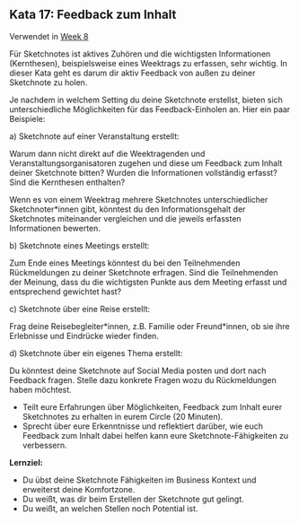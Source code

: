 ## Kata 17: Feedback zum Inhalt

Verwendet in [Week 8](0410_Week_08.md)

Für Sketchnotes ist aktives Zuhören und die wichtigsten Informationen (Kernthesen), beispielsweise eines Weektrags zu erfassen, sehr wichtig. In dieser Kata geht es darum dir aktiv Feedback von außen zu deiner Sketchnote zu holen. 

Je nachdem in welchem Setting du deine Sketchnote erstellst, bieten sich unterschiedliche Möglichkeiten für das Feedback-Einholen an. Hier ein paar Beispiele:

a) Sketchnote auf einer Veranstaltung erstellt:

Warum dann nicht direkt auf die Weektragenden und Veranstaltungsorganisatoren zugehen und diese um Feedback zum Inhalt deiner Sketchnote bitten? Wurden die Informationen vollständig erfasst? Sind die Kernthesen enthalten?

Wenn es von einem Weektrag mehrere Sketchnotes unterschiedlicher Sketchnoter\*innen gibt, könntest du den Informationsgehalt der Sketchnotes miteinander vergleichen und die jeweils erfassten Informationen bewerten.

b) Sketchnote eines Meetings erstellt:

Zum Ende eines Meetings könntest du bei den Teilnehmenden Rückmeldungen zu deiner Sketchnote erfragen. Sind die Teilnehmenden der Meinung, dass du die wichtigsten Punkte aus dem Meeting erfasst und entsprechend gewichtet hast?

c) Sketchnote über eine Reise erstellt: 

Frag deine Reisebegleiter\*innen, z.B. Familie oder Freund\*innen, ob sie ihre Erlebnisse und Eindrücke wieder finden.

d) Sketchnote über ein eigenes Thema erstellt:

Du könntest deine Sketchnote auf Social Media posten und dort nach Feedback fragen. Stelle dazu konkrete Fragen wozu du Rückmeldungen haben möchtest. 

- Teilt eure Erfahrungen über Möglichkeiten, Feedback zum Inhalt eurer Sketchnotes zu erhalten in eurem Circle (20 Minuten). 
- Sprecht über eure Erkenntnisse und reflektiert darüber, wie euch Feedback zum Inhalt dabei helfen kann eure Sketchnote-Fähigkeiten zu verbessern.

**Lernziel:**

- Du übst deine Sketchnote Fähigkeiten im Business Kontext und erweiterst deine Komfortzone.
- Du weißt, was dir beim Erstellen der Sketchnote gut gelingt.
- Du weißt, an welchen Stellen noch Potential ist.